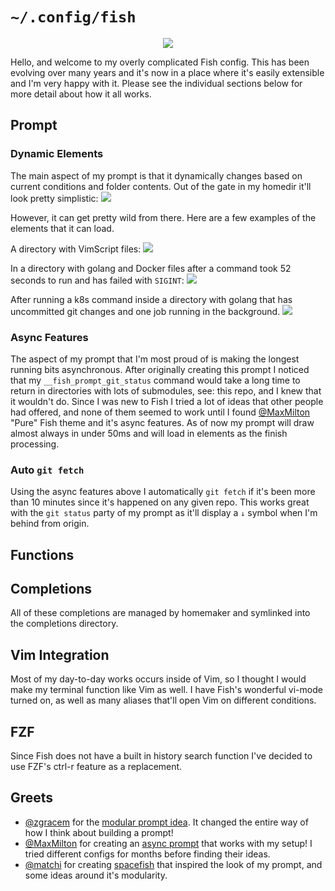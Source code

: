 # `~/.config/fish`

<p align="center">
    <img src="https://i.imgur.com/WidJ8uW.jpg">
</p>

Hello, and welcome to my overly complicated Fish config. This has been evolving over many years and it's now in a place where it's easily extensible and I'm very happy with it. Please see the individual sections below for more detail about how it all works.

## Prompt
### Dynamic Elements
The main aspect of my prompt is that it dynamically changes based on current conditions and folder contents. Out of the gate in my homedir it'll look pretty simplistic:
![](https://i.imgur.com/rrLsmoC.png)

However, it can get pretty wild from there. Here are a few examples of the elements that it can load.

A directory with VimScript files:
![](https://i.imgur.com/xl7MSRs.png)

In a directory with golang and Docker files after a command took 52 seconds to run and has failed with `SIGINT`:
![](https://i.imgur.com/36ZgK3o.png)

After running a k8s command inside a directory with golang that has uncommitted git changes and one job running in the background.
![](https://i.imgur.com/VDGRoWi.png)

### Async Features
The aspect of my prompt that I'm most proud of is making the longest running bits asynchronous. After originally creating this prompt I noticed that my `__fish_prompt_git_status` command would take a long time to return in directories with lots of submodules, see: this repo, and I knew that it wouldn't do. Since I was new to Fish I tried a lot of ideas that other people had offered, and none of them seemed to work until I found [@MaxMilton](https://github.com/MaxMilton) "Pure" Fish theme and it's async features. As of now my prompt will draw almost always in under 50ms and will load in elements as the finish processing.

### Auto `git fetch`
Using the async features above I automatically `git fetch` if it's been more than 10 minutes since it's happened on any given repo. This works great with the `git status` party of my prompt as it'll display a `↓` symbol when I'm behind from origin.

## Functions

## Completions
All of these completions are managed by homemaker and symlinked into the completions directory.

## Vim Integration
Most of my day-to-day works occurs inside of Vim, so I thought I would make my terminal function like Vim as well. I have Fish's wonderful vi-mode turned on, as well as many aliases that'll open Vim on different conditions.

## FZF
Since Fish does not have a built in history search function I've decided to use FZF's ctrl-r feature as a replacement.

## Greets
* [@zgracem](https://github.com/zgracem) for the [modular prompt idea](https://github.com/zgracem/dotconfig/tree/master/fish). It changed the entire way of how I think about building a prompt!
* [@MaxMilton](https://github.com/MaxMilton) for creating an [async prompt](https://github.com/MaxMilton/pure/blob/master/functions/__pure_run_async.fish) that works with my setup! I tried different configs for months before finding their ideas.
* [@matchi](https://github.com/matchai) for creating [spacefish](https://github.com/matchai/spacefish) that inspired the look of my prompt, and some ideas around it's modularity.
